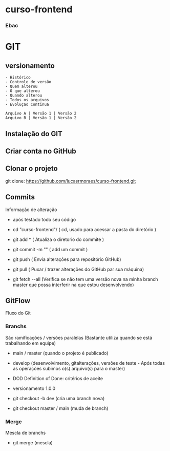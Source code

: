 # curso-frontend
### Ebac

# GIT
## versionamento
    - Histórico
    - Controle de versão
    - Quem alterou
    - O que alterou
    - Quando alterou
    - Todos os arquivos
    - Evoluçao Continua

    Arquivo A | Versão 1 | Versão 2
    Arquivo B | Versão 1 | Versão 2

## Instalação do GIT

## Criar conta no GitHub

## Clonar o projeto
git clone: https://github.com/lucasrmoraes/curso-frontend.git

## Commits

Informação de alteração

- após testado todo seu código

- cd "curso-frontend"/ ( cd, usado para acessar a pasta do diretório )
- git add * ( Atualiza o diretorio do commite )
- git commit -m "" ( add um commit )
- git push ( Envia alterações para repositório GitHub)
- git pull ( Puxar / trazer alterações do GitHub par sua máquina)

- git fetch --all (Verifica se não tem uma versão nova na minha branch master que possa interferir na que estou desenvolvendo)

## GitFlow 
Fluxo do Git


### Branchs
São ramificações / versões paralelas (Bastante utiliza quando se está trabalhando em equipe)

- main / master (quando o projeto é publicado)
- develop (desenvolvimento, gitalterações, versões de teste - Após todas as operações subimos o(s) arquivo(s) para o master)
- DOD Definition of Done: critérios de aceite
- versionamento 1.0.0

- git checkout -b dev (cria uma branch nova)
- git checkout master / main (muda de branch)

### Merge
Mescla de branchs

- git merge (mescla)